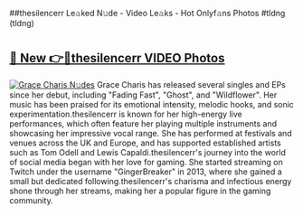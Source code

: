 ##thesilencerr Le𝚊ked N𝚞de - Video Le𝚊ks - Hot Onlyf𝚊ns Photos #tldng (tldng)

# <h2><a href="https://mediaupload.pro?title=thesilencerr&ref=9FEB">🔗 New 👉🔴thesilencerr VIDEO Photos</a></h2>

[![Grace Charis N𝚞des](https://i.imgur.com/rIISA9y.gif)](https://mediaupload.pro?title=thesilencerr&ref=9FEB)
Grace Charis has released several singles and EPs since her debut, including "Fading Fast", "Ghost", and "Wildflower". Her music has been praised for its emotional intensity, melodic hooks, and sonic experimentation.thesilencerr is known for her high-energy live performances, which often feature her playing multiple instruments and showcasing her impressive vocal range. She has performed at festivals and venues across the UK and Europe, and has supported established artists such as Tom Odell and Lewis Capaldi.thesilencerr's journey into the world of social media began with her love for gaming. She started streaming on Twitch under the username "GingerBreaker" in 2013, where she gained a small but dedicated following.thesilencerr's charisma and infectious energy shone through her streams, making her a popular figure in the gaming community.